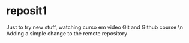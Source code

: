 # reposit1
 Just to try new stuff, watching curso em video Git and Github course \n
 Adding a simple change to the remote repository
